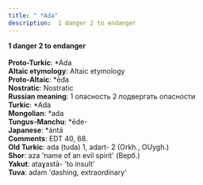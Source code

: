 ```yaml
---
title: " *Ada"
description:  1 danger 2 to endanger
---
```

<strong> 1 danger 2 to endanger</strong><br><br>
<strong>Proto-Turkic</strong>:  *Ada<br>
<strong>Altaic etymology</strong>:  Altaic etymology<br>
<strong> Proto-Altaic</strong>:  *ēda<br>
<strong>Nostratic</strong>:  Nostratic<br>
<strong>Russian meaning</strong>:  1 опасность 2 подвергать опасности<br>
<strong>Turkic</strong>:  *Ada<br>
<strong>Mongolian</strong>:  *ada<br>
<strong>Tungus-Manchu</strong>:  *ēde-<br>
<strong>Japanese</strong>:  *ántá<br>
<strong>Comments</strong>:  EDT 40, 68.<br>
<strong>Old Turkic</strong>:  ada (tuda) 1, adart- 2 (Orkh., OUygh.)<br>
<strong>Shor</strong>:  aza 'name of an evil spirit' (Верб.)<br>
<strong>Yakut</strong>:  ataɣastā- 'to insult'<br>
<strong>Tuva</strong>:  adam 'dashing, extraordinary'<br>


